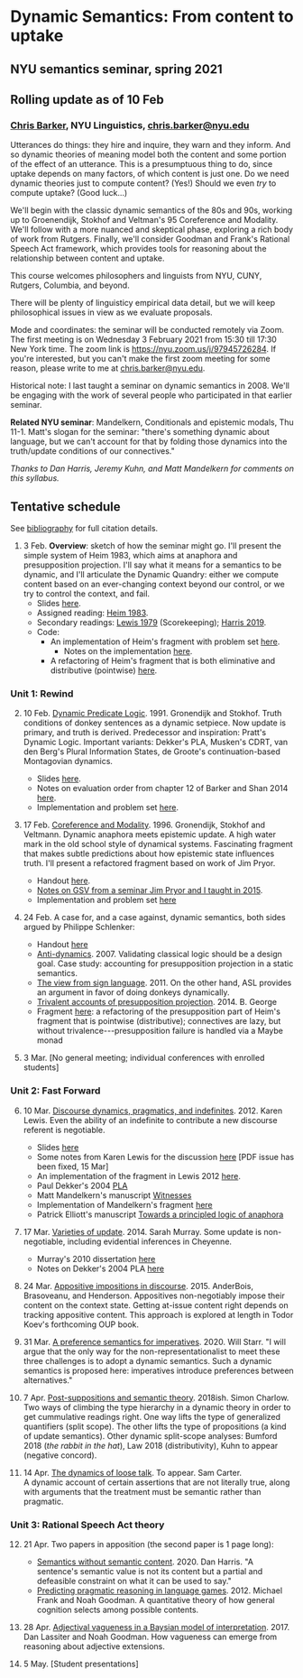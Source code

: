 # Dynamic Semantics: From content to uptake

## NYU semantics seminar, spring 2021

## Rolling update as of 10 Feb

### [Chris Barker](https://cb125.github.io), NYU Linguistics, chris.barker@nyu.edu

Utterances do things: they hire and inquire, they warn and they
inform.  And so dynamic theories of meaning model both the content and
some portion of the effect of an utterance.  This is a presumptuous
thing to do, since uptake depends on many factors, of which content is
just one.  Do we need dynamic theories just to compute content? (Yes!)
Should we even *try* to compute uptake? (Good luck...)

We'll begin with the classic dynamic semantics of the 80s and 90s,
working up to Groenendijk, Stokhof and Veltman's 95 Coreference and
Modality.  We'll follow with a more nuanced and skeptical phase, exploring a
rich body of work from Rutgers.  Finally, we'll consider Goodman and
Frank's Rational Speech Act framework, which provides tools for
reasoning about the relationship between content and uptake.

This course welcomes philosophers and linguists from NYU, CUNY,
Rutgers, Columbia, and beyond.

There will be plenty of linguisticy empirical data detail, but we will
keep philosophical issues in view as we evaluate proposals.

Mode and coordinates: the seminar will be conducted remotely via Zoom.
The first meeting is on Wednesday 3 February 2021 from 15:30 till
17:30 New York time.  The zoom link is https://nyu.zoom.us/j/97945726284.
If you're interested, but you can't make the
first zoom meeting for some reason, please write to me at
chris.barker@nyu.edu.

Historical note: I last taught a seminar on dynamic semantics in 2008.
We'll be engaging with the work of several people who participated in
that earlier seminar.

**Related NYU seminar**: Mandelkern, Conditionals and epistemic modals, Thu 11-1.
Matt's slogan for the seminar: "there's something dynamic about language, 
but we can't account for that by folding those dynamics into the truth/update 
conditions of our connectives."

*Thanks to Dan Harris, Jeremy Kuhn, and Matt Mandelkern for comments on this syllabus.*

## Tentative schedule

See [bibliography](https://github.com/cb125/Dynamics/blob/main/bibliography.md) for full citation details.

1. 3 Feb. **Overview**: sketch of how the seminar might go.  I'll present
   the simple system of Heim 1983, which aims at anaphora and
   presupposition projection.  I'll say what it means for a semantics to be dynamic,
   and I'll articulate the Dynamic Quandry: either we compute content based on 
   an ever-changing context beyond our control, or we try to control the context, and fail.
    * Slides [here](https://github.com/cb125/Dynamics/blob/main/Materials/01-heim-slides.pdf).
    * Assigned reading: [Heim 1983](https://github.com/cb125/Dynamics/blob/main/Papers/heim-1983-projection-problem.pdf).  
    * Secondary readings: [Lewis 1979](https://github.com/cb125/Dynamics/blob/main/Papers/lewis-scorekeeping.pdf) (Scorekeeping); [Harris 2019](https://github.com/cb125/Dynamics/blob/main/Papers/harris-2019_WeTalkToPeopleNotContexts.pdf).  
    * Code: 
      * An implementation of Heim's fragment with problem set [here](https://github.com/cb125/Dynamics/blob/main/Materials/01-heim.hs).  
        - Notes on the implementation [here](https://github.com/cb125/Dynamics/blob/main/Materials/01-heim-fragment.pdf).
      * A refactoring of Heim's fragment that is both eliminative and distributive (pointwise) [here](https://github.com/cb125/Dynamics/blob/main/Materials/01-heim-fragment-pointwise.hs).

### Unit 1: Rewind

2. 10 Feb. [Dynamic Predicate Logic](https://github.com/cb125/Dynamics/blob/main/Papers/groenendijk-stokhof-dpl.pdf).  1991.  Gronendijk and Stokhof.
   Truth conditions of donkey sentences as a dynamic setpiece.  Now update is primary, and truth is derived.  Predecessor and inspiration: Pratt's Dynamic Logic.  Important variants: Dekker's PLA, Musken's CDRT, van den Berg's Plural Information States, de Groote's continuation-based Montagovian dynamics.
      * Slides [here](https://github.com/cb125/Dynamics/blob/main/Materials/02-dpl-slides.pdf).
      * Notes on evaluation order from chapter 12 of Barker and Shan 2014 [here](https://github.com/cb125/Dynamics/blob/main/Materials/02-notes-eval-order.pdf).
      * Implementation and problem set [here](https://github.com/cb125/Dynamics/blob/main/Materials/02-dpl.hs).

3. 17 Feb. [Coreference and Modality](https://github.com/cb125/Dynamics/blob/main/Papers/gsv-coreference-and-modality.pdf).  1996. Gronendijk, Stokhof and
   Veltmann.  Dynamic anaphora meets epistemic update.  A high water
   mark in the old school style of dynamical systems.  Fascinating
   fragment that makes subtle predictions about how epistemic state
   influences truth.  I'll present a refactored fragment based on work
   of Jim Pryor.  
   * Handout [here](https://github.com/cb125/Dynamics/blob/main/Materials/03-gsv-slides.pdf).
   * [Notes on GSV from a seminar Jim Pryor and I taught in 2015](http://lambda.jimpryor.net/topics/week10_gsv/).
   * Implementation and problem set [here](https://github.com/cb125/Dynamics/blob/main/Materials/03-gsv.hs)

4. 24 Feb. A case for, and a case against, dynamic semantics, both sides argued by Philippe Schlenker:
   * Handout [here](https://github.com/cb125/Dynamics/blob/main/Materials/04-schlenker-handout.pdf)
   * [Anti-dynamics](https://github.com/cb125/Dynamics/blob/main/Papers/schlenker2007_Anti-dynamicsPresuppositionPro.pdf). 2007. Validating
     classical logic should be a design goal.  Case study: 
     accounting for presupposition projection in a
     static semantics.  
   * [The view from sign language](https://github.com/cb125/Dynamics/blob/main/Papers/schlenker-2011_DonkeyAnaphoraTheViewFromSignL.pdf). 2011.
     On the other hand, ASL provides an argument in favor of doing donkeys dynamically.
   * [Trivalent accounts of presupposition projection](https://github.com/cb125/Dynamics/blob/main/Papers/george-2014-some_remarks_on_certain_trival.pdf). 2014. B. George
   * Fragment [here](https://github.com/cb125/Dynamics/blob/main/Materials/04-heim-presup-pointwise.hs): a refactoring of the presupposition part of Heim's fragment that is pointwise (distributive); connectives are lazy, but without trivalence---presupposition failure is handled via a Maybe monad


5. 3 Mar. [No general meeting; individual conferences with enrolled students]

### Unit 2: Fast Forward

6. 10 Mar. [Discourse dynamics, pragmatics, and
   indefinites](https://github.com/cb125/Dynamics/blob/main/Papers/lewis2012_DiscourseDynamicsPragmaticsAnd.pdf). 2012. Karen Lewis.  Even the ability of an indefinite to contribute a new discourse referent is negotiable.
   * Slides [here](Materials/06-lewis-slides.pdf)
   * Some notes from Karen Lewis for the discussion [here](Materials/06-lewis-notes.pdf) [PDF issue has been fixed, 15 Mar]
   * An implementation of the fragment in Lewis 2012 [here](https://github.com/cb125/Dynamics/blob/main/Materials/06-lewis.hs).
   * Paul Dekker's 2004 [PLA](Papers/dekker-2004-pla.pdf)
   * Matt Mandelkern's manuscript [Witnesses](Papers/mandelkern-witnesses.pdf)
   * Implementation of Mandelkern's fragment [here](Materials/06-mandelkern.hs)
   * Patrick Elliott's manuscript [Towards a principled logic of anaphora](Papers/elliott-2020-principled-anaphora.pdf)

7. 17 Mar. [Varieties of update](https://github.com/cb125/Dynamics/blob/main/Papers/murray-2014-varieties-of-update.pdf). 2014.  Sarah Murray. Some update is
   non-negotiable, including evidential inferences in Cheyenne.
   * Murray's 2010 dissertation [here](Papers/murray-2010-thesis.pdf)
   * Notes on Dekker's 2004 PLA [here](Materials/07-dekker-pla-notes.pdf)

8. 24 Mar. [Appositive impositions in discourse](https://github.com/cb125/Dynamics/blob/main/Papers/anderbois-brasoveanu-henderson-2015-appositive-dynamics.pdf). 2015. AnderBois,
   Brasoveanu, and Henderson. Appositives non-negotiably impose their
   content on the context state.  Getting at-issue content right
   depends on tracking appositive content.  This approach is explored 
   at length in Todor Koev's forthcoming OUP book.

9. 31 Mar. [A preference semantics for imperatives](https://github.com/cb125/Dynamics/blob/main/Papers/starr-2020-dynamic-imperatives.pdf). 2020. Will Starr.
   "I will argue that the only way for the non-representationalist to 
   meet these three challenges is to adopt a dynamic semantics. 
   Such a dynamic semantics is proposed here: imperatives 
   introduce preferences between alternatives."

10. 7 Apr. [Post-suppositions and semantic theory](https://github.com/cb125/Dynamics/blob/main/Papers/charlow-2016-Post-suppositions.pdf). 2018ish. Simon Charlow.
    Two ways of climbing the type hierarchy in a dynamic theory in order to
    get cummulative readings right.  One way lifts the type of generalized quantifiers 
    (split scope).  The other lifts the type of propositions (a kind of update semantics).
    Other dynamic split-scope analyses: Bumford 2018 (*the rabbit in the hat*), Law 2018 (distributivity),
    Kuhn to appear (negative concord).

11. 14 Apr.  [The dynamics of loose talk](https://github.com/cb125/Dynamics/blob/main/Papers/carter-loose-talk.pdf). To appear.  Sam Carter.  
    A dynamic account of certain assertions that are not literally true, 
    along with arguments that the treatment must be semantic rather than pragmatic.

### Unit 3: Rational Speech Act theory

12. 21 Apr. Two papers in apposition (the second paper is 1 page long):
    * [Semantics without semantic content](https://github.com/cb125/Dynamics/blob/main/Papers/harris-2020-SemanticsWithoutSemanticContent.pdf). 2020.  Dan Harris.  "A sentence's semantic value is not its content but a partial and defeasible constraint on what it can be used to say."  
    * [Predicting pragmatic reasoning in language games](https://github.com/cb125/Dynamics/blob/main/Papers/frank-goodman-2012.pdf). 2012. Michael Frank and Noah Goodman.  A quantitative theory of how general cognition selects among possible contents.

13. 28 Apr.  [Adjectival vagueness in a Baysian model of interpretation](https://github.com/cb125/Dynamics/blob/main/Papers/lassiter-goodman-2017_AdjectivalVaguenessInABayesian.pdf). 2017. Dan Lassiter and Noah Goodman. How vagueness can emerge from reasoning about adjective extensions.

14. 5 May. [Student presentations]


